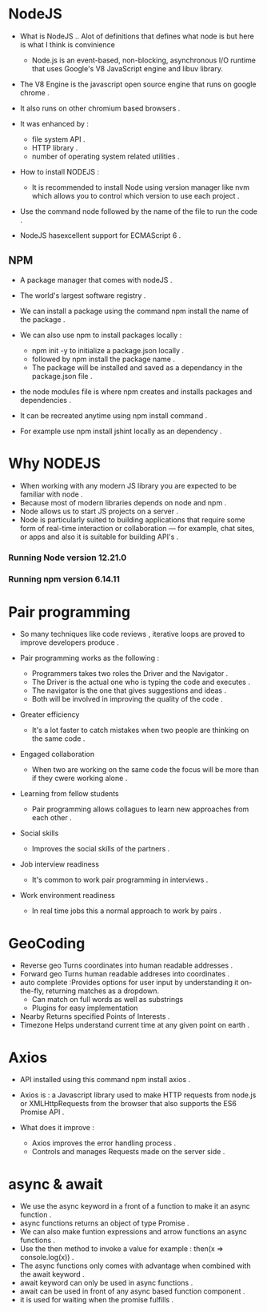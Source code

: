 # NodeJS 

- What is NodeJS .. Alot of definitions that defines what node is but here is what I think is convinience 
    - Node.js is an event-based, non-blocking, asynchronous I/O runtime that uses Google's V8 JavaScript engine and libuv library.

- The V8 Engine is the javascript open source engine that runs on google chrome .
- It also runs on other chromium based browsers .
- It was enhanced by : 
    - file system API .
    - HTTP library .
    - number of operating system related utilities .

- How to install NODEJS :
    - It is recommended to install Node using version manager like nvm which allows you to control which version to use each project .

- Use the command node followed by the name of the file to run the code .
- NodeJS hasexcellent support for ECMAScript 6 .


## NPM 

- A package manager that comes with nodeJS .
- The world's largest software registry .

- We can install a package using the command npm install the name of the package .
- We can also use npm to install packages locally :
    - npm init -y to initialize a package.json locally .
    - followed by npm install the package name .
    - The package will be installed and saved as a dependancy in the package.json file .

- the node modules file is where npm creates and installs packages and dependencies .
- It can be recreated anytime using npm install command .
- For example use npm install jshint locally as an dependency .




# Why NODEJS 

- When working with any modern JS library you are expected to be familiar with node .
- Because most of modern libraries depends on node and npm .
- Node allows us to start JS projects on a server .
- Node is particularly suited to building applications that require some form of real-time interaction or collaboration — for example, chat sites, or apps and also it is suitable for building API's .

### Running Node version 12.21.0
### Running npm version 6.14.11



# Pair programming

- So many techniques like code reviews , iterative loops are proved to improve developers produce .
- Pair programming works as the following : 
    - Programmers takes two roles the Driver and the Navigator .
    - The Driver is the actual one who is typing the code and executes .
    - The navigator is the one that gives suggestions and ideas .
    - Both will be involved in improving the quality of the code .

- Greater efficiency
    - It's a lot faster to catch mistakes when two people are thinking on the same code .

- Engaged collaboration
    - When two are working on the same code the focus will be more than if they cwere working alone .

- Learning from fellow students
    - Pair programming allows collagues to learn new approaches from each other .

- Social skills
    - Improves the social skills of the partners .

- Job interview readiness
    - It's common to work pair programming in interviews .

- Work environment readiness
    - In real time jobs this a normal approach to work by pairs .

# GeoCoding 

- Reverse geo Turns coordinates into human readable addresses .
- Forward geo Turns human readable addreses into coordinates .
- auto complete :Provides options for user input by understanding it on-the-fly, returning matches as a dropdown.
    - Can match on full words as well as substrings
    - Plugins for easy implementation
- Nearby Returns specified Points of Interests .
- Timezone Helps understand current time at any given point on earth .

# Axios 

- API installed using this command npm install axios .
- Axios is : a Javascript library used to make HTTP requests from node.js or XMLHttpRequests from the browser that also supports the ES6 Promise API .

- What does it improve : 
    - Axios improves the error handling process .
    - Controls and manages Requests made on the server side .


# async & await 

- We use the async keyword in a front of a function to make it an async function .
- async functions returns an object of type Promise .
- We can also make funtion expressions and arrow functions an async functions .
- Use the then method to invoke a value for example : then(x => console.log(x)) .
- The async functions only comes with advantage when combined with the await keyword .
- await keyword can only be used in async functions .
- await can be used in front of any async based function component .
- it is used for waiting when the promise fulfills .

